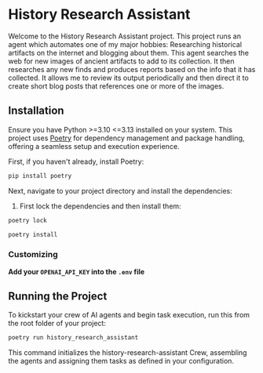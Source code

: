 # History Research Assistant 

Welcome to the History Research Assistant project. This project runs an agent which automates one of my major hobbies: Researching historical artifacts on the internet and blogging about them. This agent searches the web for new images of ancient artifacts to add to its collection. It then researches any new finds and produces reports based on the info that it has collected. It allows me to review its output periodically and then direct it to create short blog posts that references one or more of the images. 

## Installation

Ensure you have Python >=3.10 <=3.13 installed on your system. This project uses [Poetry](https://python-poetry.org/) for dependency management and package handling, offering a seamless setup and execution experience.

First, if you haven't already, install Poetry:

```bash
pip install poetry
```

Next, navigate to your project directory and install the dependencies:

1. First lock the dependencies and then install them:
```bash
poetry lock
```
```bash
poetry install
```
### Customizing

**Add your `OPENAI_API_KEY` into the `.env` file**

## Running the Project

To kickstart your crew of AI agents and begin task execution, run this from the root folder of your project:

```bash
poetry run history_research_assistant
```

This command initializes the history-research-assistant Crew, assembling the agents and assigning them tasks as defined in your configuration.
